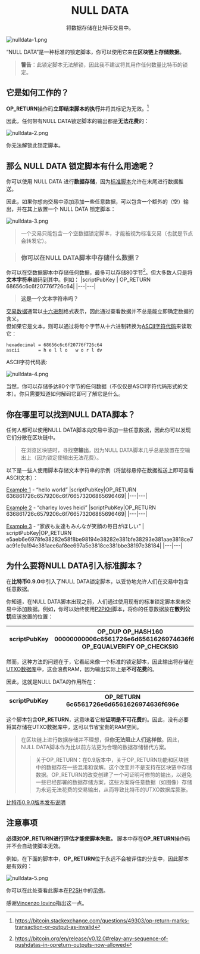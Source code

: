 # <center>NULL DATA</center>
<center>将数据存储在比特币交易中。</center>

![nulldata-1.png](img/nulldata-1%20(1).png)

“NULL DATA”是一种标准的锁定脚本，你可以使用它来在**区块链上存储数据**。

>**警告**：此锁定脚本无法解锁，因此我不建议将其用作任何数量比特币的锁定。

## 它是如何工作的？

**OP_RETURN**操作码**立即结束脚本的执行**并将其标记为无效。[^1]

因此，任何带有NULL DATA锁定脚本的输出都是**无法花费**的：

![nulldata-2.png](img/nulldata-2%20(1).png)

你无法解锁此锁定脚本。

## 那么 NULL DATA 锁定脚本有什么用途呢？
你可以使用 NULL DATA 进行**数据存储**，因为[标准脚本](../Script.md#标准脚本)允许在末尾进行数据推送。

因此，如果你想向交易中添加添加一些任意数据，可以包含一个额外的（空）输出，并在其上放置一个 NULL DATA 锁定脚本：

![nulldata-3.png](img/nulldata-3%20(1).png)

>一个交易只能包含一个空数据锁定脚本，才能被视为标准交易（也就是节点会转发它）。

>### 你可以在NULL DATA脚本中存储什么数据？

你可以在空数据脚本中存储任何数据，最多可以存储80字节[^2]。但大多数人只是将**文本字符串**编码到其中。例如：
|scriptPubKey | OP_RETURN 68656c6c6f20776f726c64|
|---|---|

>**这是一个文本字符串吗？**

[交易数据](../../Transaction/Transaction%20Data/Transaction%20Data.md)通常以[十六进制](../../Other/Hexadecimal/hexadecimal.md)格式表示，因此通过查看数据并不总是能立即确定数据的含义。  
但如果它是文本，则可以通过将每个字节从十六进制转换为[ASCII字符代码](http://www.asciitable.com/)来读取它：
```
hexadecimal = 68656c6c6f20776f726c64
ascii       = h e l l o   w o r l dv
```
ASCII字符代码表:

![nulldata-4.png](img/nulldata-4%20(1).png)

当然，你可以存储多达80个字节的任何数据（不仅仅是ASCII字符代码形式的文本）。你只需要知道如何解码它即可了解它是什么。

## 你在哪里可以找到NULL DATA脚本？
任何人都可以使用NULL DATA脚本向交易中添加一些任意数据，因此你可以发现它们分散在区块链中。

>在浏览区块链时，寻找**空输出**，因为NULL DATA脚本几乎总是放置在空输出上（因为锁定使输出无法花费）。

以下是一些人使用脚本存储文本字符串的示例（将鼠标悬停在数据推送上即可查看ASCII文本）：

[Example 1](https://learnmeabitcoin.com/explorer/transaction/6dfb16dd580698242bcfd8e433d557ed8c642272a368894de27292a8844a4e75) - “hello world”
|scriptPubKey|OP_RETURN 636861726c6579206c6f766573206865696469<!--hello world-->|
|---|---|

[Example 2](https://learnmeabitcoin.com/explorer/transaction/8bae12b5f4c088d940733dcd1455efc6a3a69cf9340e17a981286d3778615684) - “charley loves heidi”
|scriptPubKey|OP_RETURN 636861726c6579206c6f766573206865696469<!--charley loves heidi-->|
|---|---|

[Example 3](https://learnmeabitcoin.com/explorer/transaction/67e93f47a5370124798e26980a3190759b682bdb4e9456350cf39141d41633bf) - “家族も友達もみんなが笑顔の毎日がほしい”
| scriptPubKey|OP_RETURN e5aeb6e6978fe38282e58f8be98194e38282e381bfe38293e381aae3818ce7ac91e9a194e381aee6af8ee697a5e3818ce381bbe38197e38184<!--家族も友達もみんなが笑顔の毎日がほしい-->|
|---|---|

## 为什么要将NULL DATA引入标准脚本？

在**比特币0.9.0**中引入了NULL DATA锁定脚本，以妥协地允许人们在交易中包含任意数据。

你知道，在NULL DATA脚本出现之前，人们通过使用现有的标准锁定脚本来向交易中添加数据。例如，你可以始终使用[P2PKH](../P2PKH/P2PKH.md)脚本，将你的任意数据放在**散列公钥**应该放置的位置：

|scriptPubKey|OP_DUP OP_HASH160 00000000006c6561726e6d6561626974636f696e<!--learnmeabitcoin--> OP_EQUALVERIFY OP_CHECKSIG|
|---|---|

然而，这种方法的问题在于，它看起来像一个标准的锁定脚本，因此输出将存储在[UTXO数据库](../../Transaction/UTXO/UTXO.md#utxo数据库)中，这会浪费RAM，因为输出实际上是**不可花费**的。

因此，这就是NULL DATA的作用所在：

|scriptPubKey|OP_RETURN 6c6561726e6d6561626974636f696e|
|---|---|

这个脚本包含**OP_RETURN**，这意味着它被**证明是不可花费**的。因此，没有必要将其存储在UTXO数据库中，这可以节省宝贵的RAM空间。

>在区块链上进行数据存储并不理想，但**你无法阻止人们这样做**。因此，NULL DATA脚本作为比以前方法更为合理的数据存储替代方案。
>>关于OP_RETURN：在0.9版本中，关于OP_RETURN功能和区块链中的数据存在一些混淆和误解。这个改变并不是支持在区块链中存储数据。OP_RETURN的改变创建了一个可证明可修剪的输出，以避免一些已经部署的数据存储方案，这些方案将任意数据（如图像）存储为永远无法花费的交易输出，从而导致比特币的UTXO数据库膨胀。

[比特币0.9.0版本发布说明](https://bitcoin.org/en/release/v0.9.0)

## 注意事项
**必须对OP_RETURN进行评估才能使脚本失败。**
脚本中存在**OP_RETURN**操作码并不会自动使脚本无效。

例如，在下面的脚本中，**OP_RETURN**位于永远不会被评估的分支中，因此脚本是有效的：

![nulldata-5.png](img/nulldata-5.png)

你可以在此处查看此脚本在[P2SH](../P2SH/P2SH.md)中的[示例](https://learnmeabitcoin.com/explorer/transaction/7aabb1beb1fe7019fb3a4f3aeb4dbb1fd1917ada16df09c0517652cd918707ea/output/0)。

感谢[Vincenzo Iovino](https://sites.google.com/site/vincenzoiovinoit)指出这一点。

[^1]:https://bitcoin.stackexchange.com/questions/49303/op-return-marks-transaction-or-output-as-invalid
[^2]:https://bitcoin.org/en/release/v0.12.0#relay-any-sequence-of-pushdatas-in-opreturn-outputs-now-allowed
